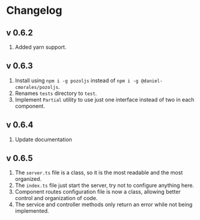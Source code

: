 # Changelog

## v 0.6.2

1. Added yarn support.

## v 0.6.3

1. Install using `npm i -g pozoljs` instead of `npm i -g @daniel-cmorales/pozoljs`.
2. Renames `tests` directory to `test`.
3. Implement `Partial` utility to use just one interface instead of two in each component.

## v 0.6.4

1. Update documentation

## v 0.6.5

1. The `server.ts` file is a class, so it is the most readable and the most organized.
2. The `index.ts` file just start the server, try not to configure anything here.
3. Component routes configuration file is now a class, allowing better control and organization of code.
4. The service and controller methods only return an error while not being implemented.
